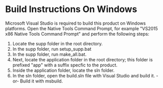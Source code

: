 
# Build Instructions On Windows

Microsoft Visual Studio is required to build this product on Windows platforms. Open the Native Tools Command Prompt, for example "VS2015 x86 Native Tools Command Prompt" and perform the following steps:

1) Locate the supp folder in the root directory.
2) In the supp folder, run setup_supp.bat
3) In the supp folder, run make_all.bat.
4) Next, locate the application folder in the root directory; this folder is prefixed "app" with a suffix specfic to the product.
5) Inside the application folder, locate the sln folder.
6) In the sln folder, open the build.sln file with Visual Studio and build it.
   -or-
   Build it with msbuild.
